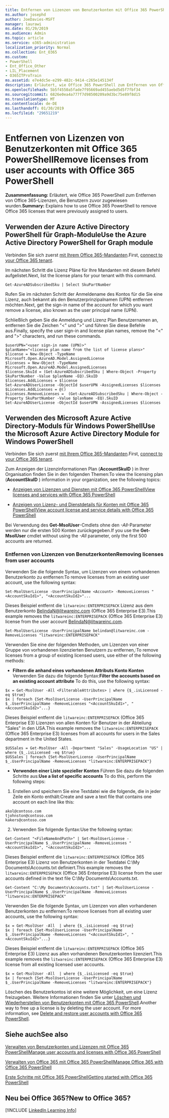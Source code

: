 ```yaml
---
title: Entfernen von Lizenzen von Benutzerkonten mit Office 365 PowerShell
ms.author: josephd
author: JoeDavies-MSFT
manager: laurawi
ms.date: 01/29/2019
ms.audience: Admin
ms.topic: article
ms.service: o365-administration
localization_priority: Normal
ms.collection: Ent_O365
ms.custom:
- PowerShell
- Ent_Office_Other
- LIL_Placement
- O365ITProTrain
ms.assetid: e7e4dc5e-e299-482c-9414-c265e145134f
description: Erläutert, wie Office 365 PowerShell zum Entfernen von Office 365-Lizenzen, die Benutzern zuvor zugewiesen wurden.
ms.openlocfilehash: 5b5f4550a5fade7f95669ad455aebd5d5f7fbf34
ms.sourcegitcommit: 6826e0ea4a777f7d98500209a9d3bc75e89f8d15
ms.translationtype: MT
ms.contentlocale: de-DE
ms.lasthandoff: 01/30/2019
ms.locfileid: "29651219"
---
```

# <a name="remove-licenses-from-user-accounts-with-office-365-powershell"></a><span data-ttu-id="1c84f-103">Entfernen von Lizenzen von Benutzerkonten mit Office 365 PowerShell</span><span class="sxs-lookup"><span data-stu-id="1c84f-103">Remove licenses from user accounts with Office 365 PowerShell</span></span>

<span data-ttu-id="1c84f-104">**Zusammenfassung:** Erläutert, wie Office 365 PowerShell zum Entfernen von Office 365-Lizenzen, die Benutzern zuvor zugewiesen wurden.</span><span class="sxs-lookup"><span data-stu-id="1c84f-104">**Summary:** Explains how to use Office 365 PowerShell to remove Office 365 licenses that were previously assigned to users.</span></span>

## <a name="use-the-azure-active-directory-powershell-for-graph-module"></a><span data-ttu-id="1c84f-105">Verwenden der Azure Active Directory PowerShell für Graph-Module</span><span class="sxs-lookup"><span data-stu-id="1c84f-105">Use the Azure Active Directory PowerShell for Graph module</span></span>

<span data-ttu-id="1c84f-106">Verbinden Sie sich zuerst [mit Ihrem Office 365-Mandanten](connect-to-office-365-powershell.md#connect-with-the-azure-active-directory-powershell-for-graph-module).</span><span class="sxs-lookup"><span data-stu-id="1c84f-106">First, [connect to your Office 365 tenant](connect-to-office-365-powershell.md#connect-with-the-azure-active-directory-powershell-for-graph-module).</span></span>
  

<span data-ttu-id="1c84f-107">Im nächsten Schritt die Lizenz Pläne für Ihre Mandanten mit diesem Befehl aufgelistet.</span><span class="sxs-lookup"><span data-stu-id="1c84f-107">Next, list the license plans for your tenant with this command.</span></span>

```
Get-AzureADSubscribedSku | Select SkuPartNumber
```

<span data-ttu-id="1c84f-108">Rufen Sie im nächsten Schritt der Anmeldename des Kontos für die Sie eine Lizenz, auch bekannt als den Benutzerprinzipalnamen (UPN) entfernen möchten.</span><span class="sxs-lookup"><span data-stu-id="1c84f-108">Next, get the sign-in name of the account for which you want remove a license, also known as the user principal name (UPN).</span></span>

<span data-ttu-id="1c84f-109">Schließlich geben Sie die Anmeldung und Lizenz Plan Benutzernamen an, entfernen Sie die Zeichen "<" und ">" und führen Sie diese Befehle aus.</span><span class="sxs-lookup"><span data-stu-id="1c84f-109">Finally, specify the user sign-in and license plan names, remove the "<" and ">" characters, and run these commands.</span></span>

```
$userUPN="<user sign-in name (UPN)>"
$planName="<license plan name from the list of license plans>"
$license = New-Object -TypeName Microsoft.Open.AzureAD.Model.AssignedLicense
$licenses = New-Object -TypeName Microsoft.Open.AzureAD.Model.AssignedLicenses
$license.SkuId = (Get-AzureADSubscribedSku | Where-Object -Property SkuPartNumber -Value $planName -EQ).SkuID
$licenses.AddLicenses = $license
Set-AzureADUserLicense -ObjectId $userUPN -AssignedLicenses $licenses
$Licenses.AddLicenses = @()
$Licenses.RemoveLicenses =  (Get-AzureADSubscribedSku | Where-Object -Property SkuPartNumber -Value $planName -EQ).SkuID
Set-AzureADUserLicense -ObjectId $userUPN -AssignedLicenses $licenses
```

## <a name="use-the-microsoft-azure-active-directory-module-for-windows-powershell"></a><span data-ttu-id="1c84f-110">Verwenden des Microsoft Azure Active Directory-Moduls für Windows PowerShell</span><span class="sxs-lookup"><span data-stu-id="1c84f-110">Use the Microsoft Azure Active Directory Module for Windows PowerShell</span></span>

<span data-ttu-id="1c84f-111">Verbinden Sie sich zuerst [mit Ihrem Office 365-Mandanten](connect-to-office-365-powershell.md#connect-with-the-microsoft-azure-active-directory-module-for-windows-powershell).</span><span class="sxs-lookup"><span data-stu-id="1c84f-111">First, [connect to your Office 365 tenant](connect-to-office-365-powershell.md#connect-with-the-microsoft-azure-active-directory-module-for-windows-powershell).</span></span>

   
<span data-ttu-id="1c84f-112">Zum Anzeigen der Lizenzinformationen Plan (**AccountSkuID** ) in Ihrer Organisation finden Sie in den folgenden Themen:</span><span class="sxs-lookup"><span data-stu-id="1c84f-112">To view the licensing plan (**AccountSkuID** ) information in your organization, see the following topics:</span></span>
    
  - [<span data-ttu-id="1c84f-113">Anzeigen von Lizenzen und Diensten mit Office 365 PowerShell</span><span class="sxs-lookup"><span data-stu-id="1c84f-113">View licenses and services with Office 365 PowerShell</span></span>](view-licenses-and-services-with-office-365-powershell.md)
    
  - [<span data-ttu-id="1c84f-114">Anzeigen von Lizenz- und Dienstdetails für Konten mit Office 365 PowerShell</span><span class="sxs-lookup"><span data-stu-id="1c84f-114">View account license and service details with Office 365 PowerShell</span></span>](view-account-license-and-service-details-with-office-365-powershell.md)
    
<span data-ttu-id="1c84f-115">Bei Verwendung des **Get-MsolUser**-Cmdlets ohne den _-All_-Parameter werden nur die ersten 500 Konten zurückgegeben.</span><span class="sxs-lookup"><span data-stu-id="1c84f-115">If you use the **Get-MsolUser** cmdlet without using the _-All_ parameter, only the first 500 accounts are returned.</span></span>
    
### <a name="removing-licenses-from-user-accounts"></a><span data-ttu-id="1c84f-116">Entfernen von Lizenzen von Benutzerkonten</span><span class="sxs-lookup"><span data-stu-id="1c84f-116">Removing licenses from user accounts</span></span>

<span data-ttu-id="1c84f-117">Verwenden Sie die folgende Syntax, um Lizenzen von einem vorhandenen Benutzerkonto zu entfernen:</span><span class="sxs-lookup"><span data-stu-id="1c84f-117">To remove licenses from an existing user account, use the following syntax:</span></span>
  
```
Set-MsolUserLicense -UserPrincipalName <Account> -RemoveLicenses "<AccountSkuId1>", "<AccountSkuId2>"...
```

<span data-ttu-id="1c84f-118">Dieses Beispiel entfernt die `litwareinc:ENTERPRISEPACK` Lizenz aus dem Benutzerkonto BelindaN@litwareinc.com (Office 365 Enterprise E3).</span><span class="sxs-lookup"><span data-stu-id="1c84f-118">This example removes the `litwareinc:ENTERPRISEPACK` (Office 365 Enterprise E3) license from the user account BelindaN@litwareinc.com.</span></span>
  
```
Set-MsolUserLicense -UserPrincipalName belindan@litwareinc.com -RemoveLicenses "litwareinc:ENTERPRISEPACK"
```

<span data-ttu-id="1c84f-119">Verwenden Sie eine der folgenden Methoden, um Lizenzen von einer Gruppe von vorhandenen lizenzierten Benutzern zu entfernen,:</span><span class="sxs-lookup"><span data-stu-id="1c84f-119">To remove licenses from a group of existing licensed users, use either of the following methods:</span></span>
  
- <span data-ttu-id="1c84f-120">**Filtern die anhand eines vorhandenen Attributs Konto Konten** Verwenden Sie dazu die folgende Syntax:</span><span class="sxs-lookup"><span data-stu-id="1c84f-120">**Filter the accounts based on an existing account attribute** To do this, use the following syntax:</span></span>
    
```
$x = Get-MsolUser -All <FilterableAttributes> | where {$_.isLicensed -eq $true}
$x | foreach {Set-MsolUserLicense -UserPrincipalName $_.UserPrincipalName -RemoveLicenses "<AccountSkuId1>", "<AccountSkuId2>"...}
```

<span data-ttu-id="1c84f-121">Dieses Beispiel entfernt die `litwareinc:ENTERPRISEPACK` (Office 365 Enterprise E3) Lizenzen von allen Konten für Benutzer in der Abteilung "Sales" in den USA.</span><span class="sxs-lookup"><span data-stu-id="1c84f-121">This example removes the  `litwareinc:ENTERPRISEPACK` (Office 365 Enterprise E3) licenses from all accounts for users in the Sales department in the United States.</span></span>
    
```
$USSales = Get-MsolUser -All -Department "Sales" -UsageLocation "US" | where {$_.isLicensed -eq $true}
$USSales | foreach {Set-MsolUserLicense -UserPrincipalName $_.UserPrincipalName -RemoveLicenses "litwareinc:ENTERPRISEPACK"}
```

- <span data-ttu-id="1c84f-122">**Verwenden einer Liste spezieller Konten** Führen Sie dazu die folgenden Schritte aus:</span><span class="sxs-lookup"><span data-stu-id="1c84f-122">**Use a list of specific accounts** To do this, perform the following steps:</span></span>
    
1. <span data-ttu-id="1c84f-123">Erstellen und speichern Sie eine Textdatei wie die folgende, die in jeder Zeile ein Konto enthält:</span><span class="sxs-lookup"><span data-stu-id="1c84f-123">Create and save a text file that contains one account on each line like this:</span></span>
    
  ```
akol@contoso.com
tjohnston@contoso.com
kakers@contoso.com
  ```

2. <span data-ttu-id="1c84f-124">Verwenden Sie folgende Syntax:</span><span class="sxs-lookup"><span data-stu-id="1c84f-124">Use the following syntax:</span></span>
    
  ```
  Get-Content "<FileNameAndPath>" | Set-MsolUserLicense -UserPrincipalName $_.UserPrincipalName -RemoveLicenses "<AccountSkuId1>", "<AccountSkuId2>"...
  ```

<span data-ttu-id="1c84f-125">Dieses Beispiel entfernt die `litwareinc:ENTERPRISEPACK` (Office 365 Enterprise E3) Lizenz von Benutzerkonten in der Textdatei C:\My Documents\Accounts.txt definiert.</span><span class="sxs-lookup"><span data-stu-id="1c84f-125">This example removes the  `litwareinc:ENTERPRISEPACK` (Office 365 Enterprise E3) license from the user accounts defined in the text file C:\My Documents\Accounts.txt.</span></span>
    
  ```
  Get-Content "C:\My Documents\Accounts.txt" | Set-MsolUserLicense -UserPrincipalName $_.UserPrincipalName -RemoveLicenses "litwareinc:ENTERPRISEPACK"
  ```

<span data-ttu-id="1c84f-126">Verwenden Sie die folgende Syntax, um Lizenzen von allen vorhandenen Benutzerkonten zu entfernen:</span><span class="sxs-lookup"><span data-stu-id="1c84f-126">To remove licenses from all existing user accounts, use the following syntax:</span></span>
  
```
$x = Get-MsolUser -All  | where {$_.isLicensed -eq $true}
$x | foreach {Set-MsolUserLicense -UserPrincipalName $_.UserPrincipalName -RemoveLicenses "<AccountSkuId1>", "<AccountSkuId2>"...}
```

<span data-ttu-id="1c84f-127">Dieses Beispiel entfernt die `litwareinc:ENTERPRISEPACK` (Office 365 Enterprise E3) Lizenz aus allen vorhandenen Benutzerkonten lizenziert.</span><span class="sxs-lookup"><span data-stu-id="1c84f-127">This example removes the  `litwareinc:ENTERPRISEPACK` (Office 365 Enterprise E3) license from all existing licensed user accounts.</span></span>
  
```
$x = Get-MsolUser -All  | where {$_.isLicensed -eq $true}
$x | foreach {Set-MsolUserLicense -UserPrincipalName $_.UserPrincipalName -RemoveLicenses "litwareinc:ENTERPRISEPACK"}
```

<span data-ttu-id="1c84f-p101">Löschen des Benutzerkontos ist eine weitere Möglichkeit, um eine Lizenz freizugeben. Weitere Informationen finden Sie unter [Löschen und Wiederherstellen von Benutzerkonten mit Office 365 PowerShell](delete-and-restore-user-accounts-with-office-365-powershell.md).</span><span class="sxs-lookup"><span data-stu-id="1c84f-p101">Another way to free up a license is by deleting the user account. For more information, see [Delete and restore user accounts with Office 365 PowerShell](delete-and-restore-user-accounts-with-office-365-powershell.md).</span></span>
  
## <a name="see-also"></a><span data-ttu-id="1c84f-130">Siehe auch</span><span class="sxs-lookup"><span data-stu-id="1c84f-130">See also</span></span>

[<span data-ttu-id="1c84f-131">Verwalten von Benutzerkonten und Lizenzen mit Office 365 PowerShell</span><span class="sxs-lookup"><span data-stu-id="1c84f-131">Manage user accounts and licenses with Office 365 PowerShell</span></span>](manage-user-accounts-and-licenses-with-office-365-powershell.md)
  
[<span data-ttu-id="1c84f-132">Verwalten von Office 365 mit Office 365 PowerShell</span><span class="sxs-lookup"><span data-stu-id="1c84f-132">Manage Office 365 with Office 365 PowerShell</span></span>](manage-office-365-with-office-365-powershell.md)
  
[<span data-ttu-id="1c84f-133">Erste Schritte mit Office 365 PowerShell</span><span class="sxs-lookup"><span data-stu-id="1c84f-133">Getting started with Office 365 PowerShell</span></span>](getting-started-with-office-365-powershell.md)

    
## <a name="new-to-office-365"></a><span data-ttu-id="1c84f-134">Neu bei Office 365?</span><span class="sxs-lookup"><span data-stu-id="1c84f-134">New to Office 365?</span></span>

[!INCLUDE [LinkedIn Learning Info](../common/office/linkedin-learning-info.md)]
   

